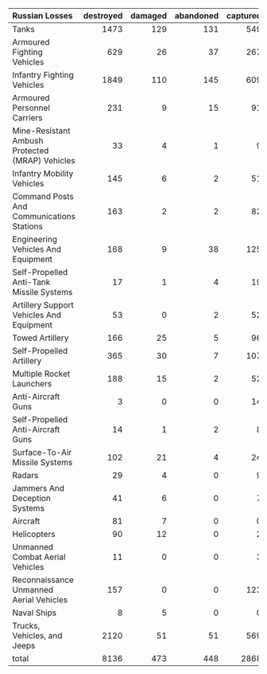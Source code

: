 | Russian Losses                                   |   destroyed |   damaged |   abandoned |   captured |   total |
|:-------------------------------------------------|------------:|----------:|------------:|-----------:|--------:|
| Tanks                                            |        1473 |       129 |         131 |        549 |    2282 |
| Armoured Fighting Vehicles                       |         629 |        26 |          37 |        267 |     959 |
| Infantry Fighting Vehicles                       |        1849 |       110 |         145 |        609 |    2713 |
| Armoured Personnel Carriers                      |         231 |         9 |          15 |         91 |     346 |
| Mine-Resistant Ambush Protected  (MRAP) Vehicles |          33 |         4 |           1 |          9 |      47 |
| Infantry Mobility Vehicles                       |         145 |         6 |           2 |         51 |     204 |
| Command Posts And Communications Stations        |         163 |         2 |           2 |         82 |     249 |
| Engineering Vehicles And Equipment               |         168 |         9 |          38 |        125 |     340 |
| Self-Propelled Anti-Tank Missile Systems         |          17 |         1 |           4 |         19 |      41 |
| Artillery Support Vehicles And Equipment         |          53 |         0 |           2 |         52 |     107 |
| Towed Artillery                                  |         166 |        25 |           5 |         96 |     292 |
| Self-Propelled Artillery                         |         365 |        30 |           7 |        107 |     509 |
| Multiple Rocket Launchers                        |         188 |        15 |           2 |         52 |     257 |
| Anti-Aircraft Guns                               |           3 |         0 |           0 |         14 |      17 |
| Self-Propelled Anti-Aircraft Guns                |          14 |         1 |           2 |          8 |      25 |
| Surface-To-Air Missile Systems                   |         102 |        21 |           4 |         24 |     151 |
| Radars                                           |          29 |         4 |           0 |          9 |      42 |
| Jammers And Deception Systems                    |          41 |         6 |           0 |          7 |      54 |
| Aircraft                                         |          81 |         7 |           0 |          0 |      88 |
| Helicopters                                      |          90 |        12 |           0 |          2 |     104 |
| Unmanned Combat Aerial Vehicles                  |          11 |         0 |           0 |          3 |      14 |
| Reconnaissance Unmanned Aerial Vehicles          |         157 |         0 |           0 |        123 |     280 |
| Naval Ships                                      |           8 |         5 |           0 |          0 |      13 |
| Trucks, Vehicles, and Jeeps                      |        2120 |        51 |          51 |        569 |    2791 |
| total                                            |        8136 |       473 |         448 |       2868 |   11925 |